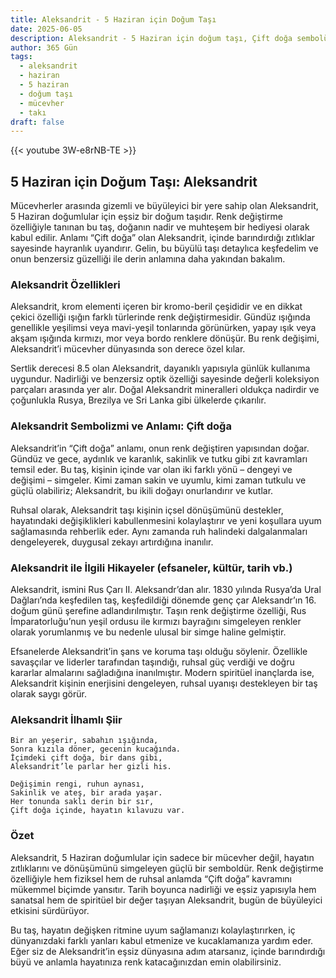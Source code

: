 ```yaml
---
title: Aleksandrit - 5 Haziran için Doğum Taşı
date: 2025-06-05
description: Aleksandrit - 5 Haziran için doğum taşı, Çift doğa sembolü. Bu özel taşın derin anlamını öğrenin.
author: 365 Gün
tags:
  - aleksandrit
  - haziran
  - 5 haziran
  - doğum taşı
  - mücevher
  - takı
draft: false
---
```


{{< youtube 3W-e8rNB-TE >}}

## 5 Haziran için Doğum Taşı: Aleksandrit

Mücevherler arasında gizemli ve büyüleyici bir yere sahip olan Aleksandrit, 5 Haziran doğumlular için eşsiz bir doğum taşıdır. Renk değiştirme özelliğiyle tanınan bu taş, doğanın nadir ve muhteşem bir hediyesi olarak kabul edilir. Anlamı “Çift doğa” olan Aleksandrit, içinde barındırdığı zıtlıklar sayesinde hayranlık uyandırır. Gelin, bu büyülü taşı detaylıca keşfedelim ve onun benzersiz güzelliği ile derin anlamına daha yakından bakalım.

### Aleksandrit Özellikleri

Aleksandrit, krom elementi içeren bir kromo-beril çeşididir ve en dikkat çekici özelliği ışığın farklı türlerinde renk değiştirmesidir. Gündüz ışığında genellikle yeşilimsi veya mavi-yeşil tonlarında görünürken, yapay ışık veya akşam ışığında kırmızı, mor veya bordo renklere dönüşür. Bu renk değişimi, Aleksandrit’i mücevher dünyasında son derece özel kılar.

Sertlik derecesi 8.5 olan Aleksandrit, dayanıklı yapısıyla günlük kullanıma uygundur. Nadirliği ve benzersiz optik özelliği sayesinde değerli koleksiyon parçaları arasında yer alır. Doğal Aleksandrit mineralleri oldukça nadirdir ve çoğunlukla Rusya, Brezilya ve Sri Lanka gibi ülkelerde çıkarılır.

### Aleksandrit Sembolizmi ve Anlamı: Çift doğa

Aleksandrit’in “Çift doğa” anlamı, onun renk değiştiren yapısından doğar. Gündüz ve gece, aydınlık ve karanlık, sakinlik ve tutku gibi zıt kavramları temsil eder. Bu taş, kişinin içinde var olan iki farklı yönü – dengeyi ve değişimi – simgeler. Kimi zaman sakin ve uyumlu, kimi zaman tutkulu ve güçlü olabiliriz; Aleksandrit, bu ikili doğayı onurlandırır ve kutlar.

Ruhsal olarak, Aleksandrit taşı kişinin içsel dönüşümünü destekler, hayatındaki değişiklikleri kabullenmesini kolaylaştırır ve yeni koşullara uyum sağlamasında rehberlik eder. Aynı zamanda ruh halindeki dalgalanmaları dengeleyerek, duygusal zekayı artırdığına inanılır.

### Aleksandrit ile İlgili Hikayeler (efsaneler, kültür, tarih vb.)

Aleksandrit, ismini Rus Çarı II. Aleksandr’dan alır. 1830 yılında Rusya’da Ural Dağları’nda keşfedilen taş, keşfedildiği dönemde genç çar Aleksandr’ın 16. doğum günü şerefine adlandırılmıştır. Taşın renk değiştirme özelliği, Rus İmparatorluğu’nun yeşil ordusu ile kırmızı bayrağını simgeleyen renkler olarak yorumlanmış ve bu nedenle ulusal bir simge haline gelmiştir.

Efsanelerde Aleksandrit’in şans ve koruma taşı olduğu söylenir. Özellikle savaşçılar ve liderler tarafından taşındığı, ruhsal güç verdiği ve doğru kararlar almalarını sağladığına inanılmıştır. Modern spiritüel inançlarda ise, Aleksandrit kişinin enerjisini dengeleyen, ruhsal uyanışı destekleyen bir taş olarak saygı görür.

### Aleksandrit İlhamlı Şiir

```
Bir an yeşerir, sabahın ışığında,
Sonra kızıla döner, gecenin kucağında.
İçimdeki çift doğa, bir dans gibi,
Aleksandrit’le parlar her gizli his.

Değişimin rengi, ruhun aynası,
Sakinlik ve ateş, bir arada yaşar.
Her tonunda saklı derin bir sır,
Çift doğa içinde, hayatın kılavuzu var.
```

### Özet

Aleksandrit, 5 Haziran doğumlular için sadece bir mücevher değil, hayatın zıtlıklarını ve dönüşümünü simgeleyen güçlü bir semboldür. Renk değiştirme özelliğiyle hem fiziksel hem de ruhsal anlamda “Çift doğa” kavramını mükemmel biçimde yansıtır. Tarih boyunca nadirliği ve eşsiz yapısıyla hem sanatsal hem de spiritüel bir değer taşıyan Aleksandrit, bugün de büyüleyici etkisini sürdürüyor.

Bu taş, hayatın değişken ritmine uyum sağlamanızı kolaylaştırırken, iç dünyanızdaki farklı yanları kabul etmenize ve kucaklamanıza yardım eder. Eğer siz de Aleksandrit’in eşsiz dünyasına adım atarsanız, içinde barındırdığı büyü ve anlamla hayatınıza renk katacağınızdan emin olabilirsiniz.
